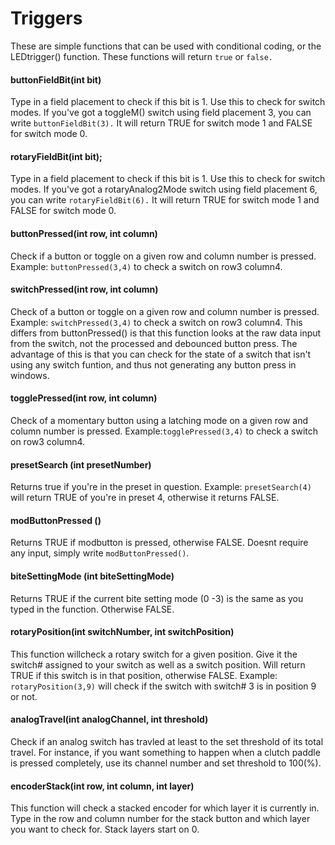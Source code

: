 # Triggers

These are simple functions that can be used with conditional coding, or the LEDtrigger() function. These functions will return `true` or `false.`

#### buttonFieldBit(int bit)

Type in a field placement to check if this bit is 1. Use this to check for switch modes. If you've got a toggleM() switch using field placement 3, you can write `buttonFieldBit(3).` It will return TRUE for switch mode 1 and FALSE for switch mode 0.&#x20;

#### rotaryFieldBit(int bit);

Type in a field placement to check if this bit is 1. Use this to check for switch modes. If you've got a rotaryAnalog2Mode switch using field placement 6, you can write `rotaryFieldBit(6).` It will return TRUE for switch mode 1 and FALSE for switch mode 0.&#x20;

#### **buttonPressed(int row, int column)**

Check if a button or toggle on a given row and column number is pressed. Example: `buttonPressed(3,4)` to check a switch on row3 column4.

#### **switchPressed(int row, int column)**

Check of a button or toggle on a given row and column number is pressed. Example: `switchPressed(3,4)` to check a switch on row3 column4. This differs from buttonPressed() is that this function looks at the raw data input from the switch, not the processed and debounced button press. The advantage of this is that you can check for the state of a switch that isn't using any switch funtion, and thus not generating any button press in windows.&#x20;

#### **togglePressed(int row, int column)**

Check of a momentary button using a latching mode on a given row and column number is pressed. Example:`togglePressed(3,4)` to check a switch on row3 column4.

#### presetSearch (int presetNumber)

Returns true if you're in the preset in question. Example: `presetSearch(4)` will return TRUE of you're in preset 4, otherwise it returns FALSE.

#### **modButtonPressed ()**

Returns TRUE if modbutton is pressed, otherwise FALSE. Doesnt require any input, simply write `modButtonPressed()`.&#x20;

#### **biteSettingMode (int biteSettingMode)**

Returns TRUE if the current bite setting mode (0 -3) is the same as you typed in the function. Otherwise FALSE.&#x20;

#### **rotaryPosition(int switchNumber, int switchPosition)**

This function willcheck a rotary switch for a given position. Give it the switch# assigned to your switch as well as a switch position. Will return TRUE if this switch is in that position, otherwise FALSE. Example: `rotaryPosition(3,9)` will check if the switch with switch# 3 is in position 9 or not.&#x20;

#### **analogTravel(int analogChannel, int threshold)**

Check if an analog switch has travled at least to the set threshold of its total travel. For instance, if you want something to happen when a clutch paddle is pressed completely, use its channel number and set threshold to 100(%). &#x20;

#### **encoderStack(int row, int column, int layer)**

This function will check a stacked encoder for which layer it is currently in. Type in the row and column number for the stack button and which layer you want to check for. Stack layers start on 0.&#x20;

